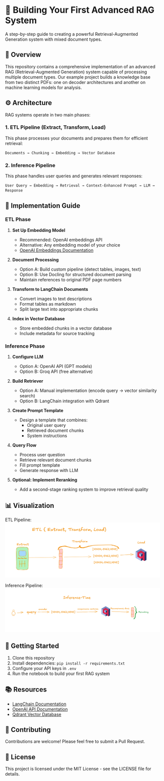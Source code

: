 # 🚀 Building Your First Advanced RAG System

A step-by-step guide to creating a powerful Retrieval-Augmented Generation system with mixed document types.

## 📖 Overview

This repository contains a comprehensive implementation of an advanced RAG (Retrieval-Augmented Generation) system capable of processing multiple document types. Our example project builds a knowledge base from two distinct PDFs: one on decoder architectures and another on machine learning models for analysis.

## ⚙️ Architecture

RAG systems operate in two main phases:

### 1. ETL Pipeline (Extract, Transform, Load)
This phase processes your documents and prepares them for efficient retrieval:

```
Documents → Chunking → Embedding → Vector Database
```

### 2. Inference Pipeline
This phase handles user queries and generates relevant responses:

```
User Query → Embedding → Retrieval → Context-Enhanced Prompt → LLM → Response
```

## 🔧 Implementation Guide

### ETL Phase

1. **Set Up Embedding Model**
   - Recommended: OpenAI embeddings API
   - Alternative: Any embedding model of your choice
   - [OpenAI Embeddings Documentation](https://platform.openai.com/docs/guides/embeddings)

2. **Document Processing**
   - Option A: Build custom pipeline (detect tables, images, text)
   - Option B: Use Docling for structured document parsing
   - Maintain references to original PDF page numbers

3. **Transform to LangChain Documents**
   - Convert images to text descriptions
   - Format tables as markdown
   - Split large text into appropriate chunks

4. **Index in Vector Database**
   - Store embedded chunks in a vector database
   - Include metadata for source tracking

### Inference Phase

1. **Configure LLM**
   - Option A: OpenAI API (GPT models)
   - Option B: Groq API (free alternative)

2. **Build Retriever**
   - Option A: Manual implementation (encode query → vector similarity search)
   - Option B: LangChain integration with Qdrant

3. **Create Prompt Template**
   - Design a template that combines:
     - Original user query
     - Retrieved document chunks
     - System instructions

4. **Query Flow**
   - Process user question
   - Retrieve relevant document chunks
   - Fill prompt template
   - Generate response with LLM

5. **Optional: Implement Reranking**
   - Add a second-stage ranking system to improve retrieval quality

## 📊 Visualization

ETL Pipeline:
![ETL Pipeline](./img/ETL.png)

Inference Pipeline:
![Inference Pipeline](./img/Inference.png)

## 🚀 Getting Started

1. Clone this repository
2. Install dependencies: `pip install -r requirements.txt`
3. Configure your API keys in `.env`
4. Run the notebook to build your first RAG system

## 📚 Resources

- [LangChain Documentation](https://python.langchain.com/docs/get_started/introduction)
- [OpenAI API Documentation](https://platform.openai.com/docs/introduction)
- [Qdrant Vector Database](https://qdrant.tech/documentation/)

## 🤝 Contributing

Contributions are welcome! Please feel free to submit a Pull Request.

## 📝 License

This project is licensed under the MIT License - see the LICENSE file for details.